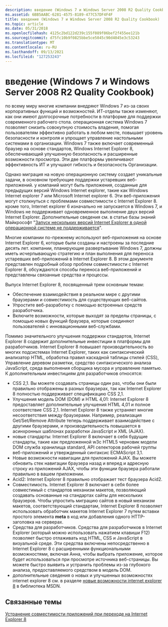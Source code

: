 ```yaml
---
description: введение (Windows 7 и Windows Server 2008 R2 Quality Cookbook)
ms.assetid: 6BB5AABC-6281-4575-8189-477C57DF4F4F
title: введение (Windows 7 и Windows Server 2008 R2 Quality Cookbook)
ms.topic: article
ms.date: 05/31/2018
ms.openlocfilehash: 4125c2bd122d239c155f089f06bef2f455ee121b
ms.sourcegitcommit: d75fc10b9f0825bbe5ce5045c90d4045e3c53243
ms.translationtype: MT
ms.contentlocale: ru-RU
ms.lasthandoff: 09/13/2021
ms.locfileid: "127253243"
---
```

# <a name="introduction-windows-7-and-windows-server-2008-r2-application-quality-cookbook"></a>введение (Windows 7 и Windows Server 2008 R2 Quality Cookbook)

по всему миру многие компании внедряют Windows 7 из-за своих корпоративных функций и возможностей. ИТ-отделы также изменяют, как они имеют долгосрочные потребности в платформе для поддержки современного рабочего стола. операционная система Windows 7 позволяет снизить совокупную стоимость владения, помогая пользователям эффективно работать в любом месте, повышает уровень безопасности и контроля и упрощает управление настольными системами в организации. Windows 7 также включает современный браузер на основе стандартов, Windows Internet Explorer 8, обеспечивающий улучшенную безопасность и расширенные возможности просмотра. Эти две платформы увеличивают эффективность ИТ и улучшают гибкость и безопасность Организации.

Однако миграция на новую операционную систему создает уникальные задачи, в основном требующие поддержки устаревших веб-приложений. у компаний могут быть приложения, созданные для предыдущих версий Windows Internet explorer, такие как Windows Internet explorer 7 или Microsoft Internet explorer 6. Эти веб-приложения могут столкнуться с проблемами совместимости с Internet Explorer 8. кроме того, Internet explorer 6 изначально не запускается в Windows 7, и Windows не поддерживает одновременное выполнение двух версий Internet Explorer. Дополнительные сведения см. в статье базы знаний Майкрософт "[Запуск нескольких версий Internet Explorer в одной операционной системе не поддерживается](https://support.microsoft.com/kb/2020599)".

Многие компании по-прежнему используют веб-приложения на основе Internet Explorer 6, которые были созданы и настроены за последние десять лет. компании, планирующие развертывание Windows 7, должны иметь исчерпывающую стратегию и план выполнения для переноса устаревших веб-приложений в Internet Explorer 8. В этом документе представлен подробный обзор проблем совместимости с Internet Explorer 8, обсуждаются способы переноса веб-приложений и представлены связанные средства и процессы.

Выпуск Internet Explorer 8, посвященный трем основным темам:

-   Обеспечение взаимодействия в реальном мире с другими браузерами и совместимость для существующих веб-сайтов.
-   Упростите веб-разработку с помощью встроенных средств разработчика.
-   Включите возможности, которые выходят за пределы страницы, с помощью новых функций браузера, которые соединяют пользователей с инновационными веб-службами.

Помимо значительного улучшения поддержки стандартов, Internet Explorer 8 содержит дополнительные инвестиции в платформы для разработчиков. Internet Explorer 8 повышает производительность во многих подсистемах Internet Explorer, таких как синтаксический анализатор HTML, обработка правил каскадной таблицы стилей (CSS), Управление деревом разметки, средство синтаксического анализа JavaScript, среда выполнения сборщика мусора и управление памятью. К дополнительным инвестициям для разработчиков относятся:

-   CSS 2,1. Вы можете создавать страницы один раз, чтобы они были правильно отображены в разных браузерах, так как Internet Explorer 8 полностью поддерживает спецификацию CSS 2,1.
-   Улучшения модель DOM (DOM) и HTML 4,01: Internet Explorer 8 предоставляет дополнительные улучшения HTML 4,01 и полное соответствие CSS 2,1. Internet Explorer 8 также устраняет многие несоответствия между браузерами. Например, реализация Get/Set/Remove Attribute теперь поддерживает взаимодействие с другими браузерами, и производительность повышается в асинхронных шаблонах разработки JavaScript и XML (AJAX).
-   новые стандарты: Internet Explorer 8 включает в себя будущие стандарты, такие как предложенной w3c HTML5 черновик модели DOM служба хранилища standard, API селекторов рабочей группы веб-приложений и утвержденный синтаксис ECMAScript 3,1.
-   Новые возможности навигации для приложений AJAX. Вы можете обновить стек навигации браузера назад и вперед и адресную строку из приложений AJAX, чтобы эти функции браузера работали правильно в вашем приложении.
-   Acid2: Internet Explorer 8 правильно отображает тест браузера Acid2.
-   Совместимость. Internet Explorer 8 включает в себя более совместимый с стандартов механизм макетов, позволяющий создавать основанные на стандартах сайты для нескольких браузеров. Чтобы упростить миграцию сайтов в новый механизм макетов, соответствующий стандартам, Internet Explorer 8 позволяет использовать обработчик макетов Internet Explorer 7 путем вставки простого элемента **meta** в код или добавления одного HTTP-заголовка на серверах.
-   Средства для разработчиков. Средства для разработчиков в Internet Explorer (который можно использовать нажатием клавиши F12) позволяет быстро отлаживать код HTML, CSS и JavaScript в визуальной среде. Эти средства включены непосредственно в Internet Explorer 8 с расширенными функциональными возможностями, включая Анна, чтобы выбрать приложение, которое будет использоваться при просмотре источника веб-страницы. Вы можете быстро выявить и устранить проблемы из-за глубокого анализа, предоставляемого средством в модель DOM.
-   дополнительные сведения о новых и улучшенных возможностях internet explorer 8 см. в разделе [новые возможности internet explorer 8](https://msdn.microsoft.com/library/Gg598940(v=VS.85).aspx) в библиотека MSDN.

## <a name="related-topics"></a>Связанные темы

<dl> <dt>

[Устранение совместимости приложений при переходе на Internet Explorer 8](addressing-application-compatibility-when-migrating-to-internet-explorer-8.md)
</dt> </dl>

 

 



